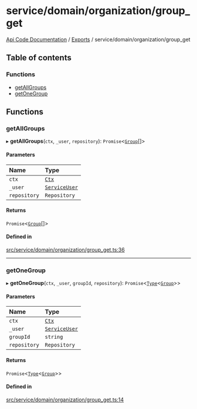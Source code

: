 # service/domain/organization/group\_get
 
[Api Code Documentation](../README.md) / [Exports](../modules.md) / service/domain/organization/group\_get

## Table of contents

### Functions

- [getAllGroups](service_domain_organization_group_get.md#getallgroups)
- [getOneGroup](service_domain_organization_group_get.md#getonegroup)

## Functions

### getAllGroups

▸ **getAllGroups**(`ctx`, `_user`, `repository`): `Promise`\<[`Group`](../interfaces/service_domain_organization_group.Group.md)[]\>

#### Parameters

| Name | Type |
| :------ | :------ |
| `ctx` | [`Ctx`](../interfaces/lib_ctx.Ctx.md) |
| `_user` | [`ServiceUser`](../interfaces/service_domain_organization_service_user.ServiceUser.md) |
| `repository` | `Repository` |

#### Returns

`Promise`\<[`Group`](../interfaces/service_domain_organization_group.Group.md)[]\>

#### Defined in

[src/service/domain/organization/group_get.ts:36](https://github.com/openkfw/TruBudget/blob/2e43ea7/api/src/service/domain/organization/group_get.ts#L36)

___

### getOneGroup

▸ **getOneGroup**(`ctx`, `_user`, `groupId`, `repository`): `Promise`\<[`Type`](result.md#type)\<[`Group`](../interfaces/service_domain_organization_group.Group.md)\>\>

#### Parameters

| Name | Type |
| :------ | :------ |
| `ctx` | [`Ctx`](../interfaces/lib_ctx.Ctx.md) |
| `_user` | [`ServiceUser`](../interfaces/service_domain_organization_service_user.ServiceUser.md) |
| `groupId` | `string` |
| `repository` | `Repository` |

#### Returns

`Promise`\<[`Type`](result.md#type)\<[`Group`](../interfaces/service_domain_organization_group.Group.md)\>\>

#### Defined in

[src/service/domain/organization/group_get.ts:14](https://github.com/openkfw/TruBudget/blob/2e43ea7/api/src/service/domain/organization/group_get.ts#L14)
